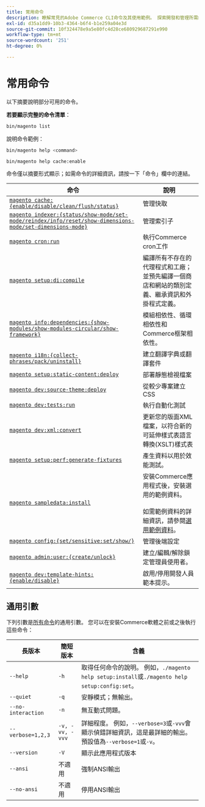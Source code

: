 ```yaml
---
title: 常用命令
description: 瞭解常見的Adobe Commerce CLI命令及其使用範例。 探索開發和管理所需的基本命令列工具。
exl-id: d35a1dd9-10b3-4364-b6f4-b1e259a04e3d
source-git-commit: 10f324478e9a5e80fc4d28ce680929687291e990
workflow-type: tm+mt
source-wordcount: '251'
ht-degree: 0%

---
```


# 常用命令

以下摘要說明部分可用的命令。

**若要顯示完整的命令清單**：

```bash
bin/magento list
```

說明命令範例：

```bash
bin/magento help <command>
```

```bash
bin/magento help cache:enable
```

命令僅以摘要形式顯示；如需命令的詳細資訊，請按一下「命令」欄中的連結。

| 命令 | 說明 |
|--- |--- |
| [`magento cache:{enable/disable/clean/flush/status}`](../cli/manage-cache.md) | 管理快取 |
| [`magento indexer:{status/show-mode/set-mode/reindex/info/reset/show-dimensions-mode/set-dimensions-mode}`](../cli/manage-indexers.md) | 管理索引子 |
| [`magento cron:run`](../cli/configure-cron-jobs.md) | 執行Commerce cron工作 |
| [`magento setup:di:compile`](../cli/code-compiler.md) | 編譯所有不存在的代理程式和工廠；並預先編譯一個商店和網站的類別定義、繼承資訊和外掛程式定義。 |
| [`magento info:dependencies:{show-modules/show-modules-circular/show-framework}`](../cli/dependency-reports.md) | 模組相依性、循環相依性和Commerce框架相依性。 |
| [`magento i18n:{collect-phrases/pack/uninstall}`](../cli/localization.md) | 建立翻譯字典或翻譯套件 |
| [`magento setup:static-content:deploy`](../cli/static-view-file-deployment.md) | 部署靜態檢視檔案 |
| [`magento dev:source-theme:deploy`](../cli/create-symlinks.md) | 從較少專案建立CSS |
| [`magento dev:tests:run`](../cli/unit-tests.md) | 執行自動化測試 |
| [`magento dev:xml:convert`](../cli/convert-layout-files.md) | 更新您的版面XML檔案，以符合新的可延伸樣式表語言轉換(XSLT)樣式表 |
| [`magento setup:perf:generate-fixtures`](../cli/generate-data.md) | 產生資料以用於效能測試。 |
| [`magento sampledata:install`](../../installation/sample-data/overview.md) | 安裝Commerce應用程式後，安裝選用的範例資料。<br><br>如需範例資料的詳細資訊，請參閱[選用範例資料](../../installation/sample-data/overview.md)。 |
| [`magento config:{set/sensitive:set/show/}`](../cli/set-configuration-values.md) | 管理後端設定 |
| [`magento admin:user:{create/unlock}`](../../installation/tutorials/admin.md#create-edit-or-unloack-an-administrator-account) | 建立/編輯/解除鎖定管理員使用者。 |
| [`magento dev:template-hints:{enable/disable}`](https://developer.adobe.com/commerce/frontend-core/guide/themes/debug/) | 啟用/停用開發人員範本提示。 |

## 通用引數

下列引數是[所有命令](/help/tools/reference/commerce-on-premises.md)的通用引數。 您可以在安裝Commerce軟體之前或之後執行這些命令：

| 長版本 | 簡短版本 | 含義 |
|--- |--- |--- |
| `--help` | `-h` | 取得任何命令的說明。 例如，`./magento help setup:install`或`./magento help setup:config:set`。 |
| `--quiet` | `-q` | 安靜模式；無輸出。 |
| `--no-interaction` | `-n` | 無互動式問題。 |
| `--verbose=1,2,3` | `-v, -vv, -vvv` | 詳細程度。 例如，`--verbose=3`或`-vvv`會顯示偵錯詳細資訊，這是最詳細的輸出。 預設值為`--verbose=1`或`-v`。 |
| `--version` | `-V` | 顯示此應用程式版本 |
| `--ansi` | 不適用 | 強制ANSI輸出 |
| `--no-ansi` | 不適用 | 停用ANSI輸出 |
